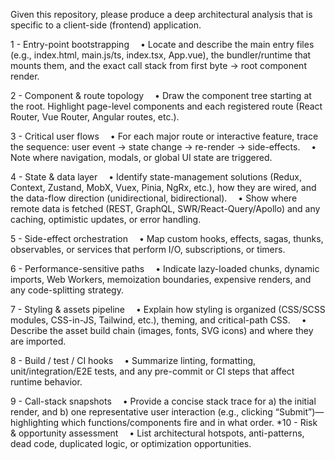 Given this repository, please produce a deep architectural analysis that is specific to a client-side (frontend) application.

1 - Entry-point bootstrapping
 • Locate and describe the main entry files (e.g., index.html, main.js/ts, index.tsx, App.vue), the bundler/runtime that mounts them, and the exact call stack from first byte → root component render.

2 - Component & route topology
 • Draw the component tree starting at the root. Highlight page-level components and each registered route (React Router, Vue Router, Angular routes, etc.).

3 - Critical user flows
 • For each major route or interactive feature, trace the sequence: user event → state change → re-render → side-effects.
 • Note where navigation, modals, or global UI state are triggered.

4 - State & data layer
 • Identify state-management solutions (Redux, Context, Zustand, MobX, Vuex, Pinia, NgRx, etc.), how they are wired, and the data-flow direction (unidirectional, bidirectional).
 • Show where remote data is fetched (REST, GraphQL, SWR/React-Query/Apollo) and any caching, optimistic updates, or error handling.

5 - Side-effect orchestration
 • Map custom hooks, effects, sagas, thunks, observables, or services that perform I/O, subscriptions, or timers.

6 - Performance-sensitive paths
 • Indicate lazy-loaded chunks, dynamic imports, Web Workers, memoization boundaries, expensive renders, and any code-splitting strategy.

7 - Styling & assets pipeline
 • Explain how styling is organized (CSS/SCSS modules, CSS-in-JS, Tailwind, etc.), theming, and critical-path CSS.
 • Describe the asset build chain (images, fonts, SVG icons) and where they are imported.

8 - Build / test / CI hooks
 • Summarize linting, formatting, unit/integration/E2E tests, and any pre-commit or CI steps that affect runtime behavior.

9 - Call-stack snapshots
 • Provide a concise stack trace for
a) the initial render, and
b) one representative user interaction (e.g., clicking “Submit”)—highlighting which functions/components fire and in what order.
*10 - Risk & opportunity assessment
 • List architectural hotspots, anti-patterns, dead code, duplicated logic, or optimization opportunities.

